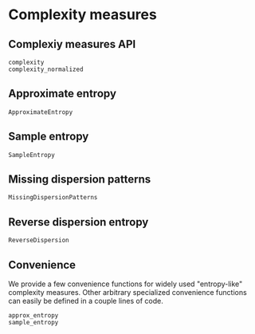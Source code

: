 # Complexity measures

## Complexiy measures API
```@docs
complexity
complexity_normalized
```

## Approximate entropy

```@docs
ApproximateEntropy
```

## Sample entropy

```@docs
SampleEntropy
```

## Missing dispersion patterns

```@docs
MissingDispersionPatterns
```

## Reverse dispersion entropy

```@docs
ReverseDispersion
```

## Convenience

We provide a few convenience functions for widely used "entropy-like" complexity measures. Other arbitrary specialized convenience functions can easily be defined in a couple lines of code.

```@docs
approx_entropy
sample_entropy
```
